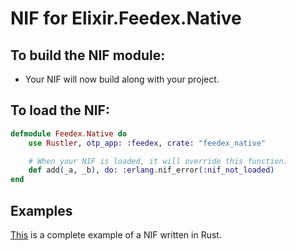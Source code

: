 # NIF for Elixir.Feedex.Native

## To build the NIF module:

- Your NIF will now build along with your project.

## To load the NIF:

```elixir
defmodule Feedex.Native do
    use Rustler, otp_app: :feedex, crate: "feedex_native"

    # When your NIF is loaded, it will override this function.
    def add(_a, _b), do: :erlang.nif_error(:nif_not_loaded)
end
```

## Examples

[This](https://github.com/hansihe/NifIo) is a complete example of a NIF written in Rust.
